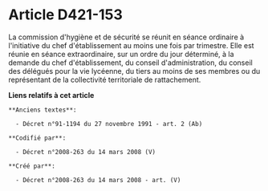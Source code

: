 # Article D421-153

La commission d'hygiène et de sécurité se réunit en séance ordinaire à l'initiative du chef d'établissement au moins une fois
par trimestre. Elle est réunie en séance extraordinaire, sur un ordre du jour déterminé, à la demande du chef
d'établissement, du conseil d'administration, du conseil des délégués pour la vie lycéenne, du tiers au moins de ses membres
ou du représentant de la collectivité territoriale de rattachement.

**Liens relatifs à cet article**

	**Anciens textes**:

	  - Décret n°91-1194 du 27 novembre 1991 - art. 2 (Ab)

	**Codifié par**:

	  - Décret n°2008-263 du 14 mars 2008 (V)

	**Créé par**:

	  - Décret n°2008-263 du 14 mars 2008 - art. (V)
